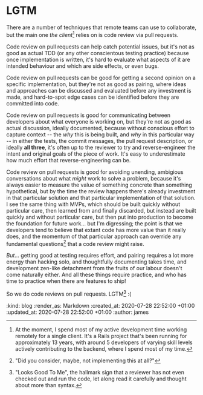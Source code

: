 LGTM
=======

There are a number of techniques that remote teams can use to collaborate, but the main one _the client_[^client] relies on is code review via pull requests.

Code review on pull requests can help catch potential issues, but it's not as good as actual TDD (or any other conscientous testing practice) because once implementation is written, it's hard to evaluate what aspects of it are intended behaviour and which are side effects, or even bugs.

Code review on pull requests can be good for getting a second opinion on a specific implementation, but they're not as good as pairing, where ideas and approaches can be discussed and evaluated before any investment is made, and hard-to-spot edge cases can be identified before they are committed into code.

Code review on pull requests is good for communicating between developers about what everyone is working on, but they're not as good as actual discussion, ideally documented, because without conscious effort to capture context -- the _why_ this is being built, and _why_ in this particular way -- in either the tests, the commit messages, the pull request description, or ideally **all three**, it's often up to the reviewer to try and reverse-engineer the intent and original goals of the piece of work. It's easy to underestimate how much effort that reverse-engineering can be.

Code review on pull requests is good for avoiding unending, ambigious conversations about what _might_ work to solve a problem, because it's always easier to measure the value of something concrete than something hypothetical, but by the time the review happens there's already investment in that particular solution and that particular implementation of that solution. I see the same thing with MVPs, which should be built quickly without particular care, then learned from and finally discarded, but instead are built quickly and without particular care, but then put into production to become the foundation for future work... but I'm digressing; the point is that we developers tend to believe that extant code has more value than it really does, and the momentum of that particular approach can override any fundamental questions[^approach] that a code review might raise.


_But_... getting good at testing requires effort, and pairing requires a lot more energy than hacking solo, and thoughtfully documenting takes time, and development zen-like detachment from the fruits of our labour doesn't come naturally either. And all these things require practice, and who has time to practice when there are features to ship!

So we do code reviews on pull requests. LGTM[^lgtm] :(


[^client]: At the moment, I spend most of my active development time working remotely for a single client. It's a Rails project that's been running for approximately 13 years, with around 5 developers of varying skill levels actively contributing to the backend, where I spend most of my time.
[^approach]: "Did you consider, maybe, not implementing this at all?"
[^lgtm]: "Looks Good To Me", the hallmark sign that a reviewer has not even checked out and run the code, let along read it carefully and thought about more than syntax.

:kind: blog
:render_as: Markdown
:created_at: 2020-07-28 22:52:00 +01:00
:updated_at: 2020-07-28 22:52:00 +01:00
:author: james
